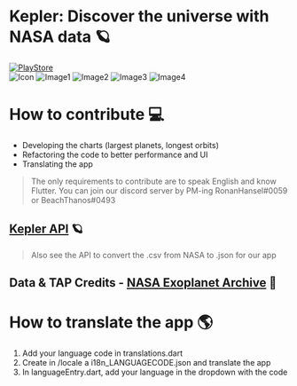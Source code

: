 # Kepler: Discover the universe with NASA data 🪐

<a href="https://play.google.com/store/apps/details?id=br.com.barros.kepler">![PlayStore](https://play.google.com/intl/en_us/badges/static/images/badges/en_badge_web_generic.png)</a>
<br/>
![Icon](https://i.ibb.co/wyp3wgb/IMG-20200907-WA0002.jpg)
![Image1](https://i.ibb.co/gz54pQT/Screenshot-1.png)
![Image2](https://i.ibb.co/zfyGhxW/Screenshot-2.png)
![Image3](https://i.ibb.co/jLS8GVc/Screenshot-3.png)
![Image4](https://i.ibb.co/DWTkJ8H/Screenshot-1.png)

# How to contribute 💻
- Developing the charts (largest planets, longest orbits)
- Refactoring the code to better performance and UI
- Translating the app 
> The only requirements to contribute are to speak English and know Flutter.
> You can join our discord server by PM-ing RonanHansel#0059 or BeachThanos#0493

## [Kepler API](https://www.github.com/ronanhansel/kepler-api) 🪐
> Also see the API to convert the .csv from NASA to .json for our app

## Data & TAP Credits - [NASA Exoplanet Archive](https://exoplanetarchive.ipac.caltech.edu/) 🚀

# How to translate the app 🌎

1. Add your language code in translations.dart
2. Create in /locale a i18n_LANGUAGECODE.json and translate the app
3. In languageEntry.dart, add your language in the dropdown with the code
